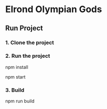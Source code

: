 # Elrond Olympian Gods

## Run Project

### 1. Clone the project

### 2. Run the project

npm install

npm start

### 3. Build

npm run build
